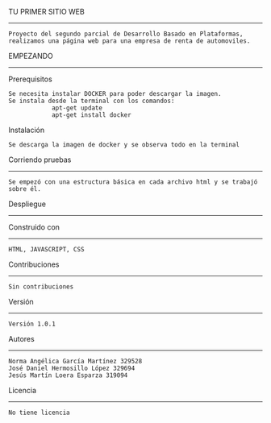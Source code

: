 TU PRIMER SITIO WEB

***
	Proyecto del segundo parcial de Desarrollo Basado en Plataformas, realizamos una página web para una empresa de renta de automoviles.

EMPEZANDO
***
Prerequisitos

	Se necesita instalar DOCKER para poder descargar la imagen.
	Se instala desde la terminal con los comandos:
                apt-get update
                apt-get install docker

 Instalación

	Se descarga la imagen de docker y se observa todo en la terminal
	

 Corriendo pruebas
***
	Se empezó con una estructura básica en cada archivo html y se trabajó sobre él.


 Despliegue
***
	
 Construido con
***
	HTML, JAVASCRIPT, CSS

 Contribuciones
***
	Sin contribuciones

 Versión
***
	Versión 1.0.1

 Autores
***
	Norma Angélica García Martínez 329528
	José Daniel Hermosillo López 329694
	Jesús Martín Loera Esparza 319094

 Licencia
***
	No tiene licencia
